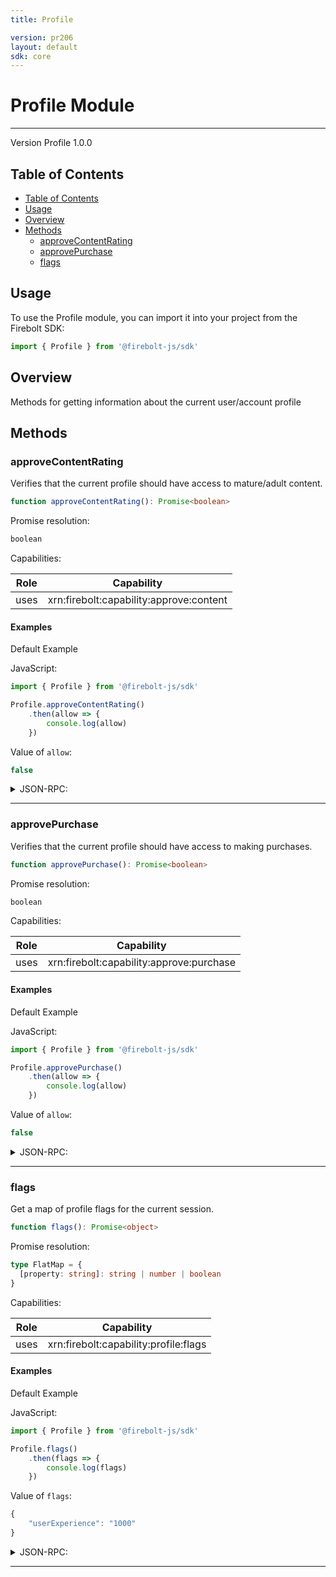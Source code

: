 ```yaml
---
title: Profile

version: pr206
layout: default
sdk: core
---
```


# Profile Module
---
Version Profile 1.0.0

## Table of Contents
   - [Table of Contents](#table-of-contents)
   - [Usage](#usage)
   - [Overview](#overview)
   - [Methods](#methods)
     - [approveContentRating](#approvecontentrating)
     - [approvePurchase](#approvepurchase)
     - [flags](#flags)



## Usage
To use the Profile module, you can import it into your project from the Firebolt SDK:

```javascript
import { Profile } from '@firebolt-js/sdk'
```


## Overview
 Methods for getting information about the current user/account profile

## Methods

### approveContentRating

Verifies that the current profile should have access to mature/adult content.

```typescript
function approveContentRating(): Promise<boolean>
```



Promise resolution:

```typescript
boolean
```

Capabilities:

| Role                  | Capability                 |
| --------------------- | -------------------------- |
| uses | xrn:firebolt:capability:approve:content |


#### Examples


Default Example

JavaScript:

```javascript
import { Profile } from '@firebolt-js/sdk'

Profile.approveContentRating()
    .then(allow => {
        console.log(allow)
    })
```

Value of `allow`:

```javascript
false
```
<details markdown="1" >
<summary>JSON-RPC:</summary>
Request:

```json
{
	"jsonrpc": "2.0",
	"id": 1,
	"method": "Profile.approveContentRating",
	"params": {}
}
```

Response:

```json
{
	"jsonrpc": "2.0",
	"id": 1,
	"result": false
}
```
</details>


---

### approvePurchase

Verifies that the current profile should have access to making purchases.

```typescript
function approvePurchase(): Promise<boolean>
```



Promise resolution:

```typescript
boolean
```

Capabilities:

| Role                  | Capability                 |
| --------------------- | -------------------------- |
| uses | xrn:firebolt:capability:approve:purchase |


#### Examples


Default Example

JavaScript:

```javascript
import { Profile } from '@firebolt-js/sdk'

Profile.approvePurchase()
    .then(allow => {
        console.log(allow)
    })
```

Value of `allow`:

```javascript
false
```
<details markdown="1" >
<summary>JSON-RPC:</summary>
Request:

```json
{
	"jsonrpc": "2.0",
	"id": 1,
	"method": "Profile.approvePurchase",
	"params": {}
}
```

Response:

```json
{
	"jsonrpc": "2.0",
	"id": 1,
	"result": false
}
```
</details>


---

### flags

Get a map of profile flags for the current session.

```typescript
function flags(): Promise<object>
```



Promise resolution:

```typescript
type FlatMap = {
  [property: string]: string | number | boolean
}
```

Capabilities:

| Role                  | Capability                 |
| --------------------- | -------------------------- |
| uses | xrn:firebolt:capability:profile:flags |


#### Examples


Default Example

JavaScript:

```javascript
import { Profile } from '@firebolt-js/sdk'

Profile.flags()
    .then(flags => {
        console.log(flags)
    })
```

Value of `flags`:

```javascript
{
	"userExperience": "1000"
}
```
<details markdown="1" >
<summary>JSON-RPC:</summary>
Request:

```json
{
	"jsonrpc": "2.0",
	"id": 1,
	"method": "Profile.flags",
	"params": {}
}
```

Response:

```json
{
	"jsonrpc": "2.0",
	"id": 1,
	"result": {
		"userExperience": "1000"
	}
}
```
</details>


---



